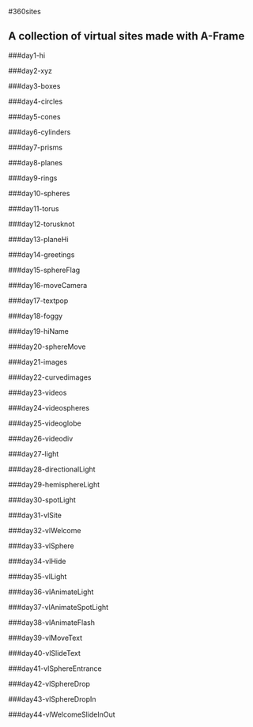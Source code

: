 #360sites
## A collection of virtual sites made with A-Frame


###day1-hi

###day2-xyz

###day3-boxes

###day4-circles

###day5-cones

###day6-cylinders

###day7-prisms

###day8-planes

###day9-rings

###day10-spheres

###day11-torus

###day12-torusknot

###day13-planeHi

###day14-greetings

###day15-sphereFlag

###day16-moveCamera

###day17-textpop

###day18-foggy

###day19-hiName

###day20-sphereMove

###day21-images

###day22-curvedimages

###day23-videos

###day24-videospheres

###day25-videoglobe

###day26-videodiv

###day27-light

###day28-directionalLight

###day29-hemisphereLight

###day30-spotLight

###day31-vlSite

###day32-vlWelcome

###day33-vlSphere

###day34-vlHide

###day35-vlLight

###day36-vlAnimateLight

###day37-vlAnimateSpotLight

###day38-vlAnimateFlash

###day39-vlMoveText

###day40-vlSlideText

###day41-vlSphereEntrance

###day42-vlSphereDrop

###day43-vlSphereDropIn

###day44-vlWelcomeSlideInOut
